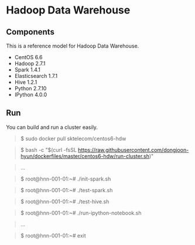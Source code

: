 Hadoop Data Warehouse
====================

Components
----------
This is a reference model for Hadoop Data Warehouse.

* CentOS 6.6
* Hadoop 2.7.1
* Spark 1.4.1
* Elasticsearch 1.7.1
* Hive 1.2.1
* Python 2.7.10
* IPython 4.0.0

Run
---
You can build and run a cluster easily.

> $ sudo docker pull sktelecom/centos6-hdw

> $ bash -c "$(curl -fsSL https://raw.githubusercontent.com/dongjoon-hyun/dockerfiles/master/centos6-hdw/run-cluster.sh)"

> ...

> $ root@hnn-001-01:~# ./init-spark.sh 

> $ root@hnn-001-01:~# ./test-spark.sh 

> $ root@hnn-001-01:~# ./test-hive.sh 

> $ root@hnn-001-01:~# ./run-ipython-notebook.sh

> ...

> $ root@hnn-001-01:~# exit
